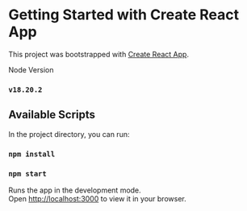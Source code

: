 # Getting Started with Create React App

This project was bootstrapped with [Create React App](https://github.com/facebook/create-react-app).

Node Version
### `v18.20.2`

## Available Scripts

In the project directory, you can run:

### `npm install`
### `npm start`

Runs the app in the development mode.\
Open [http://localhost:3000](http://localhost:3000) to view it in your browser.
